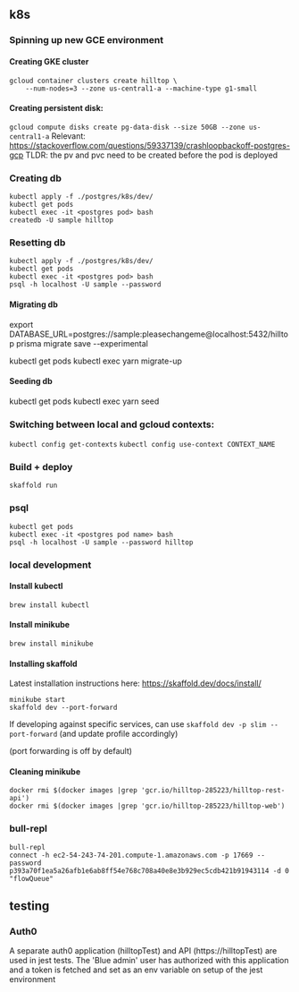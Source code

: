 ## k8s

### Spinning up new GCE environment

#### Creating GKE cluster

```
gcloud container clusters create hilltop \
    --num-nodes=3 --zone us-central1-a --machine-type g1-small
```

#### Creating persistent disk:

`gcloud compute disks create pg-data-disk --size 50GB --zone us-central1-a`
Relevant: https://stackoverflow.com/questions/59337139/crashloopbackoff-postgres-gcp
TLDR: the pv and pvc need to be created before the pod is deployed

### Creating db

```
kubectl apply -f ./postgres/k8s/dev/
kubectl get pods
kubectl exec -it <postgres pod> bash
createdb -U sample hilltop
```

### Resetting db

```
kubectl apply -f ./postgres/k8s/dev/
kubectl get pods
kubectl exec -it <postgres pod> bash
psql -h localhost -U sample --password
```

#### Migrating db

<!-- generate new migrations -->

export DATABASE_URL=postgres://sample:pleasechangeme@localhost:5432/hilltop
prisma migrate save --experimental

<!-- Run migrations -->

kubectl get pods
kubectl exec <web pod> yarn migrate-up

#### Seeding db

kubectl get pods
kubectl exec <web pod> yarn seed

### Switching between local and gcloud contexts:

`kubectl config get-contexts`
`kubectl config use-context CONTEXT_NAME`

### Build + deploy

`skaffold run`

### psql

```
kubectl get pods
kubectl exec -it <postgres pod name> bash
psql -h localhost -U sample --password hilltop
```

### local development

#### Install kubectl

`brew install kubectl`

#### Install minikube

`brew install minikube`

#### Installing skaffold

Latest installation instructions here: https://skaffold.dev/docs/install/

```
minikube start
skaffold dev --port-forward
```

If developing against specific services, can use `skaffold dev -p slim --port-forward` (and update profile accordingly)

(port forwarding is off by default)

#### Cleaning minikube

```
docker rmi $(docker images |grep 'gcr.io/hilltop-285223/hilltop-rest-api')
docker rmi $(docker images |grep 'gcr.io/hilltop-285223/hilltop-web')
```

### bull-repl

```
bull-repl
connect -h ec2-54-243-74-201.compute-1.amazonaws.com -p 17669 --password p393a70f1ea5a26afb1e6ab8ff54e768c708a40e8e3b929ec5cdb421b91943114 -d 0 "flowQueue"
```

## testing

### Auth0

A separate auth0 application (hilltopTest) and API (https://hilltopTest) are used in jest tests. The 'Blue admin' user
has authorized with this application and a token is fetched and set as an env variable on setup of the jest environment
